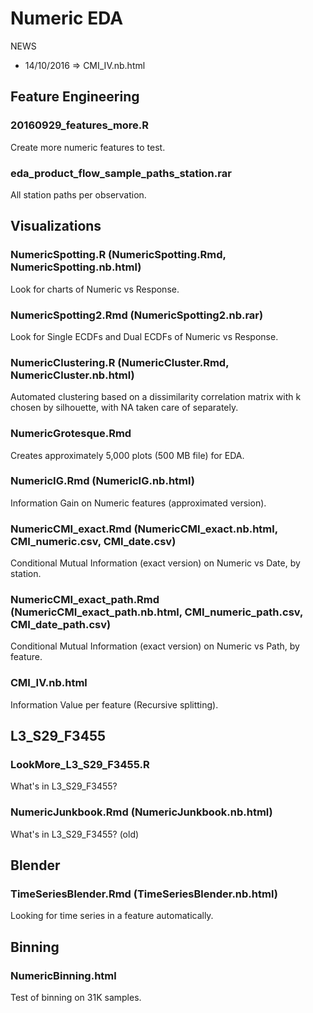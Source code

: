 # Numeric EDA

NEWS

* 14/10/2016 => CMI_IV.nb.html

## Feature Engineering

### 20160929_features_more.R

Create more numeric features to test.

### eda_product_flow_sample_paths_station.rar

All station paths per observation.

## Visualizations

### NumericSpotting.R (NumericSpotting.Rmd, NumericSpotting.nb.html)

Look for charts of Numeric vs Response.

### NumericSpotting2.Rmd (NumericSpotting2.nb.rar)

Look for Single ECDFs and Dual ECDFs of Numeric vs Response.

### NumericClustering.R (NumericCluster.Rmd, NumericCluster.nb.html)

Automated clustering based on a dissimilarity correlation matrix with k chosen by silhouette, with NA taken care of separately.

### NumericGrotesque.Rmd

Creates approximately 5,000 plots (500 MB file) for EDA.

### NumericIG.Rmd (NumericIG.nb.html)

Information Gain on Numeric features (approximated version).

### NumericCMI_exact.Rmd (NumericCMI_exact.nb.html, CMI_numeric.csv, CMI_date.csv)

Conditional Mutual Information (exact version) on Numeric vs Date, by station.

### NumericCMI_exact_path.Rmd (NumericCMI_exact_path.nb.html, CMI_numeric_path.csv, CMI_date_path.csv)

Conditional Mutual Information (exact version) on Numeric vs Path, by feature.

### CMI_IV.nb.html

Information Value per feature (Recursive splitting).

## L3_S29_F3455

### LookMore_L3_S29_F3455.R

What's in L3_S29_F3455?

### NumericJunkbook.Rmd (NumericJunkbook.nb.html)

What's in L3_S29_F3455? (old)

## Blender

### TimeSeriesBlender.Rmd (TimeSeriesBlender.nb.html)

Looking for time series in a feature automatically.

## Binning

### NumericBinning.html

Test of binning on 31K samples.
